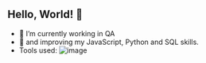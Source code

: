## Hello, World! 👋

- 🔭 I’m currently working in QA
- 🌱 and improving my JavaScript, Python and SQL skills.
- Tools used:
![image](https://img.shields.io/badge/Python-FFD43B?style=for-the-badge&logo=python&logoColor=blue)

<!--
**AlexeyYevst/AlexeyYevst** is a ✨ _special_ ✨ repository because its `README.md` (this file) appears on your GitHub profile.

- 🔭 I’m currently worki->
